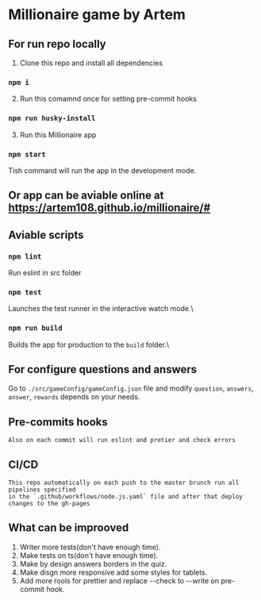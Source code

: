 # Millionaire game by Artem


## For run repo locally 

1. Clone this repo and install all dependencies 

### `npm i`

2. Run this comamnd once for setting pre-commit hooks

### `npm run husky-install`

3. Run this Millionaire app

### `npm start`

Tish command will run the app in the development mode.

## Or app can be aviable online at https://artem108.github.io/millionaire/#

## Aviable scripts 

### `npm lint`
Run eslint in src folder

### `npm test`

Launches the test runner in the interactive watch mode.\

### `npm run build`

Builds the app for production to the `build` folder.\


## For configure questions and answers

Go to `./src/gameConfig/gameConfig.json` file and modify `question`, `answers`, `answer`, `rewards`
depends on your needs.

## Pre-commits hooks
    Also on each commit will run eslint and pretier and check errors

## CI/CD
    This repo automatically on each push to the master brunch run all pipelines specified 
    in the `.github/workflows/node.js.yaml` file and after that deploy changes to the gh-pages

## What can be improoved 
1. Writer more tests(don't have enough time).
2. Make tests on ts(don't have enough time).
3. Make by design answers borders in the quiz.
4. Make disgn more responsive add some styles for tablets.
5. Add more rools for prettier and replace --check to --write on pre-commit hook.
